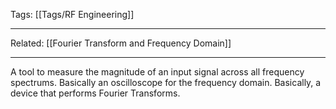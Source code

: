 Tags: [[Tags/RF Engineering]]
___ 
Related: [[Fourier Transform and Frequency Domain]]
___
A tool to measure the magnitude of an input signal across all frequency spectrums. Basically an oscilloscope for the frequency domain. Basically, a device that performs Fourier Transforms. 
